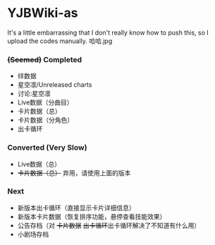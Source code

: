 # YJBWiki-as

It's a little embarrassing that I don't really know how to push this, so I upload the codes manually. 哈哈.jpg

### ~~(Seemed)~~ Completed

* 绊数据
* 星空凛/Unreleased charts
* 讨论:星空凛
* Live数据（分曲目）
* 卡片数据（总）
* 卡片数据（分角色）
* 出卡循环

### Converted (Very Slow)

* Live数据（总）
* ~~卡片数据（总）~~ 弃用，请使用上面的版本

### Next

* 新版本出卡循环（直接显示卡片详细信息）
* 新版本卡片数据（恢复排序功能，悬停查看技能效果）
* 公告存档（对 ~~卡片数据~~ ~~出卡循环~~出卡循环解决了不知道有什么用）
* 小剧场存档
